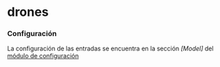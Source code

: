 # drones

### Configuración
La configuración de las entradas se encuentra en la sección _[Model]_ del [módulo de configuración](/conf/)